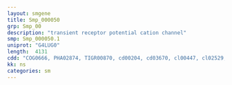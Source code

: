 ```yaml
---
layout: smgene
title: Smp_000050
grp: Smp_00
description: "transient receptor potential cation channel"
smp: Smp_000050.1
uniprot: "G4LUG0"
length:  4131
cdd: "COG0666, PHA02874, TIGR00870, cd00204, cd03670, cl00447, cl02529, pfam00023, pfam00520, pfam12796"
kk: ns
categories: sm
---
```

